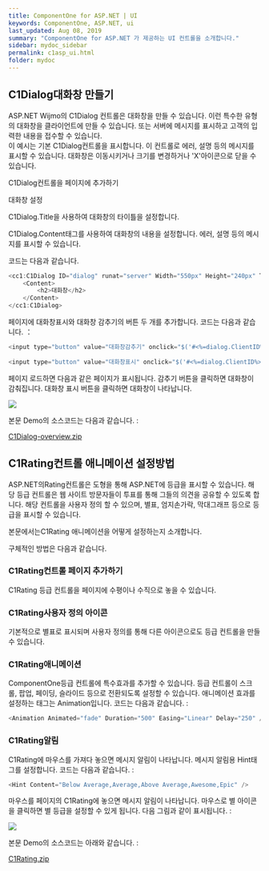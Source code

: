 ```yaml
---
title: ComponentOne for ASP.NET | UI
keywords: ComponentOne, ASP.NET, ui
last_updated: Aug 08, 2019
summary: "ComponentOne for ASP.NET 가 제공하는 UI 컨트롤을 소개합니다."
sidebar: mydoc_sidebar
permalink: c1asp_ui.html
folder: mydoc
---
```



## C1Dialog대화창 만들기

ASP.NET Wijmo의 C1Dialog 컨트롤은 대화창을 만들 수 있습니다. 이런 특수한 유형의 대화창을 클라이언트에 만들 수 있습니다. 또는 서버에 메시지를 표시하고 고객의 입력한 내용을 접수할 수 있습니다.  
이 예시는 기본  C1Dialog컨트롤을 표시합니다. 이 컨트롤로 에러, 설명 등의 메시지를 표시할 수 있습니다. 대화창은 이동시키거나 크기를 변경하거나 'X'아이콘으로 닫을 수 있습니다.

  

C1Dialog컨트롤을 페이지에 추가하기

대화창 설정

C1Dialog.Title을 사용하여 대화창의 타이틀을 설정합니다.

C1Dialog.Content태그를 사용하여 대화창의 내용을 설정합니다. 에러, 설명 등의 메시지를 표시할 수 있습니다.

코드는 다음과 같습니다.

  

```csharp
<cc1:C1Dialog ID="dialog" runat="server" Width="550px" Height="240px" Title="서베이">
    <Content>
        <h2>대화창</h2>
    </Content>
</cc1:C1Dialog>
```

페이지에 대화창표시와 대화창 감추기의 버튼 두 개를 추가합니다. 코드는 다음과 같습니다. ：

```csharp
<input type="button" value="대화창감추기" onclick="$('#<%=dialog.ClientID%>').c1dialog('close')" />
  
<input type="button" value="대화창표시" onclick="$('#<%=dialog.ClientID%>').c1dialog('open')" />
```

페이지 로드하면 다음과 같은 페이지가 표시됩니다. 감추기 버튼을 클릭하면 대화창이 감춰집니다. 대화창 표시 버튼을 클릭하면 대화창이 나타납니다.

  

![](https://www.grapecity.co.kr/images/training/c1/tc5-1-1.png)

본문 Demo의 소스코드는 다음과 같습니다. :

[C1Dialog-overview.zip](https://www.grapecity.co.kr/files/C1/Samples/C1ASP.NET/C1Dialog-overview.zip)


## C1Rating컨트롤 애니메이션 설정방법

ASP.NET의Rating컨트롤은 도형을 통해 ASP.NET에 등급을 표시할 수 있습니다. 해당 등급 컨트롤은 웹 사이트 방문자들이 투표를 통해 그들의 의견을 공유할 수 있도록 합니다. 해당 컨트롤을 사용자 정의 할 수 있으며, 별표, 엄지손가락, 막대그래프 등으로 등급을 표시할 수 있습니다.

본문에서는C1Rating 애니메이션을 어떻게 설정하는지 소개합니다.

구체적인 방법은 다음과 같습니다.

  

### C1Rating컨트롤 페이지 추가하기

C1Rating 등급 컨트롤을 페이지에 수평이나 수직으로 놓을 수 있습니다.

  

### C1Rating사용자 정의 아이콘

기본적으로 별표로 표시되며 사용자 정의를 통해 다른 아이콘으로도 등급 컨트롤을 만들 수 있습니다.

  

### C1Rating애니메이션

ComponentOne등급 컨트롤에 특수효과를 추가할 수 있습니다. 등급 컨트롤이 스크롤, 팝업, 페이딩, 슬라이드 등으로 전환되도록 설정할 수 있습니다. 애니메이션 효과를 설정하는 태그는 Animation입니다. 코드는 다음과 같습니다. :

  

```csharp
<Animation Animated="fade" Duration="500" Easing="Linear" Delay="250" />
```

### C1Rating알림

C1Rating에 마우스를 가져다 놓으면 메시지 알림이 나타납니다. 메시지 알림용 Hint태그를 설정합니다. 코드는 다음과 같습니다. :

  

```csharp
<Hint Content="Below Average,Average,Above Average,Awesome,Epic" />
```

마우스를 페이지의 C1Rating에 놓으면 메시지 알림이 나타납니다. 마우스로 별 아이콘을 클릭하면 별 등급을 설정할 수 있게 됩니다. 다음 그림과 같이 표시됩니다. :

  

![](https://www.grapecity.co.kr/images/training/c1/tc5-2-1.gif)

본문 Demo의 소스코드는 아래와 같습니다. :

[C1Rating.zip](https://www.grapecity.co.kr/files/C1/Samples/C1ASP.NET/TestGauge.zip)